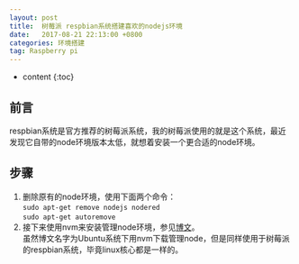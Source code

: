 ```yaml
---
layout: post
title:  树莓派 respbian系统搭建喜欢的nodejs环境
date:   2017-08-21 22:13:00 +0800
categories: 环境搭建
tag: Raspberry pi
---
```


* content
{:toc}


## 前言

respbian系统是官方推荐的树莓派系统，我的树莓派使用的就是这个系统，最近发现它自带的node环境版本太低，就想着安装一个更合适的node环境。

## 步骤 
 
1. 删除原有的node环境，使用下面两个命令：  
```sudo apt-get remove nodejs nodered```  
```sudo apt-get autoremove```  
2. 接下来使用nvm来安装管理node环境，参见[博文](http://yjgit.github.io/2017/08/21/respbian-system-nodejs-upto-newest/)。  
虽然博文名字为Ubuntu系统下用nvm下载管理node，但是同样使用于树莓派的respbian系统，毕竟linux核心都是一样的。

